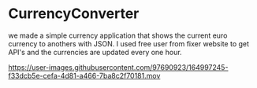 # CurrencyConverter
we made a simple currency application that shows the current euro currency to anothers with JSON. I used free user from fixer website to get API's and the currencies are updated every one hour.


https://user-images.githubusercontent.com/97690923/164997245-f33dcb5e-cefa-4d81-a466-7ba8c2f70181.mov

